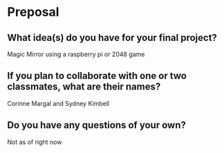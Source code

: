 # Preposal

## What idea(s) do you have for your final project?

Magic Mirror using a raspberry pi or 2048 game

## If you plan to collaborate with one or two classmates, what are their names?

Corinne Margal and Sydney Kimbell

## Do you have any questions of your own?

Not as of right now
